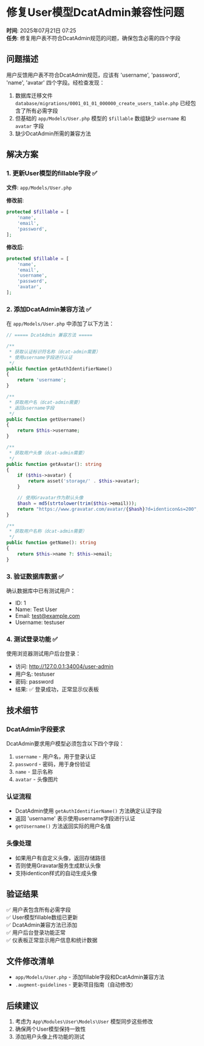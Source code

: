 # 修复User模型DcatAdmin兼容性问题

**时间**: 2025年07月21日 07:25  
**任务**: 修复用户表不符合DcatAdmin规范的问题，确保包含必需的四个字段

## 问题描述

用户反馈用户表不符合DcatAdmin规范，应该有 'username', 'password', 'name', 'avatar' 四个字段。经检查发现：

1. 数据库迁移文件 `database/migrations/0001_01_01_000000_create_users_table.php` 已经包含了所有必需字段
2. 但基础的 `app/Models/User.php` 模型的 `$fillable` 数组缺少 `username` 和 `avatar` 字段
3. 缺少DcatAdmin所需的兼容方法

## 解决方案

### 1. 更新User模型的fillable字段 ✅

**文件**: `app/Models/User.php`

**修改前**:
```php
protected $fillable = [
    'name',
    'email',
    'password',
];
```

**修改后**:
```php
protected $fillable = [
    'name',
    'email',
    'username',
    'password',
    'avatar',
];
```

### 2. 添加DcatAdmin兼容方法 ✅

在 `app/Models/User.php` 中添加了以下方法：

```php
// ===== DcatAdmin 兼容方法 =====

/**
 * 获取认证标识符名称（dcat-admin需要）
 * 使用username字段进行认证
 */
public function getAuthIdentifierName()
{
    return 'username';
}

/**
 * 获取用户名（dcat-admin需要）
 * 返回username字段
 */
public function getUsername()
{
    return $this->username;
}

/**
 * 获取用户头像（dcat-admin需要）
 */
public function getAvatar(): string
{
    if ($this->avatar) {
        return asset('storage/' . $this->avatar);
    }

    // 使用Gravatar作为默认头像
    $hash = md5(strtolower(trim($this->email)));
    return "https://www.gravatar.com/avatar/{$hash}?d=identicon&s=200";
}

/**
 * 获取用户名称（dcat-admin需要）
 */
public function getName(): string
{
    return $this->name ?: $this->email;
}
```

### 3. 验证数据库数据 ✅

确认数据库中已有测试用户：
- ID: 1
- Name: Test User  
- Email: test@example.com
- Username: testuser

### 4. 测试登录功能 ✅

使用浏览器测试用户后台登录：
- 访问: http://127.0.0.1:34004/user-admin
- 用户名: testuser
- 密码: password
- 结果: ✅ 登录成功，正常显示仪表板

## 技术细节

### DcatAdmin字段要求
DcatAdmin要求用户模型必须包含以下四个字段：
1. `username` - 用户名，用于登录认证
2. `password` - 密码，用于身份验证  
3. `name` - 显示名称
4. `avatar` - 头像图片

### 认证流程
- DcatAdmin使用 `getAuthIdentifierName()` 方法确定认证字段
- 返回 'username' 表示使用username字段进行认证
- `getUsername()` 方法返回实际的用户名值

### 头像处理
- 如果用户有自定义头像，返回存储路径
- 否则使用Gravatar服务生成默认头像
- 支持identicon样式的自动生成头像

## 验证结果

✅ 用户表包含所有必需字段  
✅ User模型fillable数组已更新  
✅ DcatAdmin兼容方法已添加  
✅ 用户后台登录功能正常  
✅ 仪表板正常显示用户信息和统计数据  

## 文件修改清单

- `app/Models/User.php` - 添加fillable字段和DcatAdmin兼容方法
- `.augment-guidelines` - 更新项目指南（自动修改）

## 后续建议

1. 考虑为 `App\Modules\User\Models\User` 模型同步这些修改
2. 确保两个User模型保持一致性
3. 添加用户头像上传功能的测试
